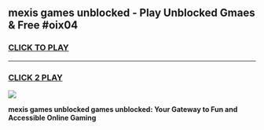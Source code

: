 
## mexis games unblocked - Play Unblocked Gmaes & Free #oix04
<h3>
<a href="https://news.freeplayer.one?title=mexis_games_unblocked&ref=03M">CLICK TO PLAY</a></h3>
<hr>

<h3>
<a href="https://news.freeplayer.one?title=mexis_games_unblocked&ref=03M">CLICK 2 PLAY</a>
  
</h3>

<a href="https://news.freeplayer.one?title=mexis_games_unblocked&ref=03M"><img src="https://clearcache.store/games.png"></a>


**mexis games unblocked games unblocked: Your Gateway to Fun and Accessible Online Gaming**
